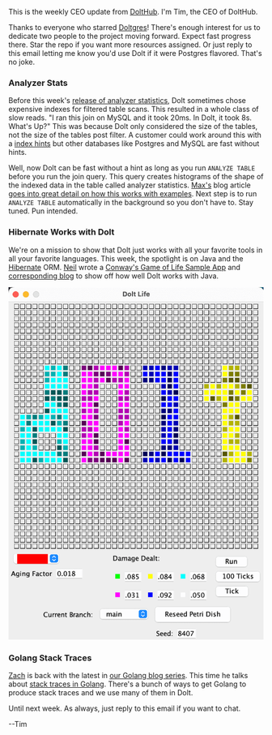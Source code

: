 This is the weekly CEO update from [DoltHub](https://www.dolthub.com/). I'm Tim, the CEO of DoltHub. 

Thanks to everyone who starred [Doltgres](https://github.com/dolthub/doltgresql)! There's enough interest for us to dedicate two people to the project moving forward. Expect fast progress there. Star the repo if you want more resources assigned. Or just reply to this email letting me know you'd use Dolt if it were Postgres flavored. That's no joke.

### Analyzer Stats

Before this week's [release of analyzer statistics](https://www.dolthub.com/blog/2023-11-15-index-statistics/), Dolt sometimes chose expensive indexes for filtered table scans. This resulted in a whole class of slow reads. "I ran this join on MySQL and it took 20ms. In Dolt, it took 8s. What's Up?" This was because Dolt only considered the size of the tables, not the size of the tables post filter. A customer could work around this with a [index hints](https://docs.dolthub.com/sql-reference/sql-support/miscellaneous#join-hints) but other databases like Postgres and MySQL are fast without hints.

Well, now Dolt can be fast without a hint as long as you run `ANALYZE TABLE` before you run the join query. This query creates histograms of the shape of the indexed data in the table called analyzer statistics. [Max's](https://www.dolthub.com/team#max) blog article [goes into great detail on how this works with examples](https://www.dolthub.com/blog/2023-11-15-index-statistics/). Next step is to run `ANALYZE TABLE` automatically in the background so you don't have to. Stay tuned. Pun intended.

### Hibernate Works with Dolt

We're on a mission to show that Dolt just works with all your favorite tools in all your favorite languages. This week, the spotlight is on Java and the [Hibernate](https://hibernate.org/orm/) ORM. [Neil](https://www.dolthub.com/team#neil) wrote a [Conway's Game of Life Sample App](https://github.com/dolthub/hibernate-sample) and [corresponding blog](https://www.dolthub.com/blog/2023-11-13-dolt-on-hibernate/) to show off how well Dolt works with Java.

[![Dolt Game of Life](../images/dolt-gol.png)](https://www.dolthub.com/blog/2023-11-13-dolt-on-hibernate/)

### Golang Stack Traces

[Zach](https://www.dolthub.com/team#zach) is back with the latest in [our Golang blog series](https://www.dolthub.com/blog/?q=golang). This time he talks about [stack traces in Golang](https://www.dolthub.com/blog/2023-11-10-stack-traces-in-go/). There's a bunch of ways to get Golang to produce stack traces and we use many of them in Dolt.

Until next week. As always, just reply to this email if you want to chat.

--Tim

